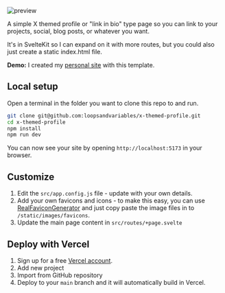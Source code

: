 ![preview](https://raw.githubusercontent.com/loopsandvariables/x-themed-profile/refs/heads/main/static/images/desktop-mobile-mockup.png)

A simple X themed profile or "link in bio" type page so you can link to your projects, social, blog posts, or whatever you want.

It's in SvelteKit so I can expand on it with more routes, but you could also just create a static index.html file.

**Demo:** I created my [personal site](https://loopsandvariables.com) with this template.


## Local setup

Open a terminal in the folder you want to clone this repo to and run.

```bash
git clone git@github.com:loopsandvariables/x-themed-profile.git
cd x-themed-profile
npm install
npm run dev
```

You can now see your site by opening `http://localhost:5173` in your browser.

## Customize

1. Edit the `src/app.config.js` file - update with your own details.
2. Add your own favicons and icons - to make this easy, you can use [RealFaviconGenerator](https://realfavicongenerator.net/) and just copy paste the image files in to `/static/images/favicons`.
3. Update the main page content in `src/routes/+page.svelte`

## Deploy with Vercel

1. Sign up for a free [Vercel account](https://vercel.com/signup).
2. Add new project
3. Import from GitHub repository
4. Deploy to your `main` branch and it will automatically build in Vercel.
